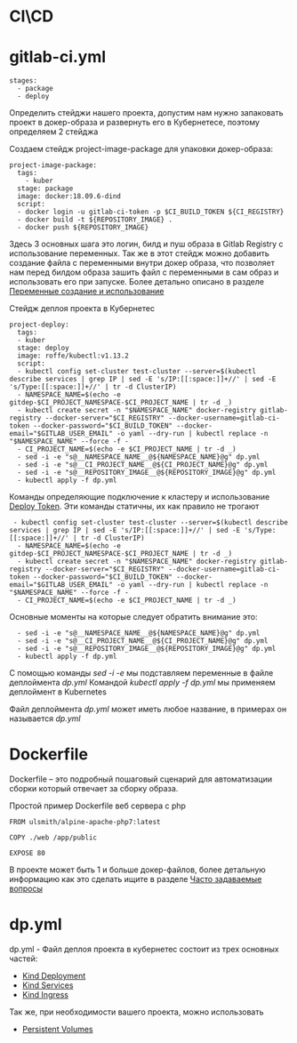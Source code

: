 # CI\CD

# gitlab-ci.yml

```
stages:
  - package
  - deploy
```
Определить стейджи нашего проекта, допустим нам нужно запаковать проект в докер-образа и развернуть его в Кубернетесе, поэтому определяем 2 стейджа

Создаем стейдж project-image-package для упаковки докер-образа:
```
project-image-package:
  tags:
    - kuber
  stage: package
  image: docker:18.09.6-dind
  script:
  - docker login -u gitlab-ci-token -p $CI_BUILD_TOKEN ${CI_REGISTRY}
  - docker build -t ${REPOSITORY_IMAGE} .
  - docker push ${REPOSITORY_IMAGE}
```
Здесь 3 основных шага это логин, билд и пуш образа в Gitlab Registry с использование переменных. Так же в этот стейдж можно добавить создание файла с переменными внутри докер образа, что позволяет нам перед билдом образа зашить файл с переменными в сам образ и использовать его при запуске. Более детально описано в разделе [Переменные создание и использование](VARIABLES.MD)


Стейдж деплоя проекта в Кубернетес
```
project-deploy:
  tags:
  - kuber
  stage: deploy
  image: roffe/kubectl:v1.13.2
  script:
  - kubectl config set-cluster test-cluster --server=$(kubectl describe services | grep IP | sed -E 's/IP:[[:space:]]+//' | sed -E 's/Type:[[:space:]]+//' | tr -d ClusterIP)
  - NAMESPACE_NAME=$(echo -e gitdep-$CI_PROJECT_NAMESPACE-$CI_PROJECT_NAME | tr -d _)
  - kubectl create secret -n "$NAMESPACE_NAME" docker-registry gitlab-registry --docker-server="$CI_REGISTRY" --docker-username=gitlab-ci-token --docker-password="$CI_BUILD_TOKEN" --docker-email="$GITLAB_USER_EMAIL" -o yaml --dry-run | kubectl replace -n "$NAMESPACE_NAME" --force -f -
  - CI_PROJECT_NAME=$(echo -e $CI_PROJECT_NAME | tr -d _)
  - sed -i -e "s@__NAMESPACE_NAME__@${NAMESPACE_NAME}@g" dp.yml
  - sed -i -e "s@__CI_PROJECT_NAME__@${CI_PROJECT_NAME}@g" dp.yml
  - sed -i -e "s@__REPOSITORY_IMAGE__@${REPOSITORY_IMAGE}@g" dp.yml
  - kubectl apply -f dp.yml
```

Команды определяющие подключение к кластеру и использование [Deploy Token](PULL_SECRET.MD). Эти команды статичны, их как правило не трогают
```
 - kubectl config set-cluster test-cluster --server=$(kubectl describe services | grep IP | sed -E 's/IP:[[:space:]]+//' | sed -E 's/Type:[[:space:]]+//' | tr -d ClusterIP)
  - NAMESPACE_NAME=$(echo -e gitdep-$CI_PROJECT_NAMESPACE-$CI_PROJECT_NAME | tr -d _)
  - kubectl create secret -n "$NAMESPACE_NAME" docker-registry gitlab-registry --docker-server="$CI_REGISTRY" --docker-username=gitlab-ci-token --docker-password="$CI_BUILD_TOKEN" --docker-email="$GITLAB_USER_EMAIL" -o yaml --dry-run | kubectl replace -n "$NAMESPACE_NAME" --force -f -
  - CI_PROJECT_NAME=$(echo -e $CI_PROJECT_NAME | tr -d _)
```

Основные моменты на которые следует обратить внимание это: 
```
  - sed -i -e "s@__NAMESPACE_NAME__@${NAMESPACE_NAME}@g" dp.yml
  - sed -i -e "s@__CI_PROJECT_NAME__@${CI_PROJECT_NAME}@g" dp.yml
  - sed -i -e "s@__REPOSITORY_IMAGE__@${REPOSITORY_IMAGE}@g" dp.yml
  - kubectl apply -f dp.yml
  ```
С помощью команды *sed -i -e* мы подставляем переменные в файле деплоймента *dp.yml*
Командой *kubectl apply -f dp.yml* мы применяем деплоймент в Kubernetes

Файл деплоймента *dp.yml* может иметь любое название, в примерах он называется *dp.yml*

# Dockerfile
Dockerfile – это подробный пошаговый сценарий для автоматизации сборки который отвечает за сборку образа.

Простой пример Dockerfile веб сервера с php

```
FROM ulsmith/alpine-apache-php7:latest

COPY ./web /app/public

EXPOSE 80
```
В проекте может быть 1 и больше докер-файлов, более детальную информацию как это сделать ищите в разделе [Часто задаваемые вопросы](FAQ.MD)

# dp.yml

dp.yml - Файл деплоя проекта в кубернетес состоит из трех основных частей:
* [Kind Deployment](KIND_DEPLOYMENT.MD)
* [Kind Services](KIND_SERVICES.MD)
* [Kind Ingress](KIND_INGRESS.MD)

Так же, при необходимости вашего проекта, можно использовать

* [Persistent Volumes](PERSISTENTVOLUMES.MD)
